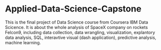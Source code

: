 # Applied-Data-Science-Capstone
This is the final project of Data Science course from Coursera IBM Data Scicence. It is about the whole analysis of SpaceX company on rockets Felcon9, including data collection, data wrangling, visualization, explantory data analysis, SQL, interavtive visual (dash application), predictive analysis, machine learning.

